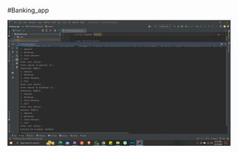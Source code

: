 #Banking_app

<p align="center">
<img alt="rmicc" src="https://github.com/MadhukaJS/CodeAlpha_Online_Quiz_platform/blob/main/Screenshot%20(38).png"</img>
</p>
